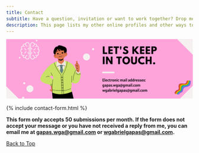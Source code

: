 ```yaml
---
title: Contact
subtitle: Have a question, invitation or want to work together? Drop me a message!
description: This page lists my other online profiles and other ways to reach me.
---
```


![](/images/site/pagebanner/contact.png)

{% include contact-form.html %}

**This form only accepts 50 submissions per month. If the form does not accept your message or you have not received a reply from me, you can email me at [gapas.wga@gmail.com](mailto:gapas.wga@gmail.com) or [wgabrielgapas@gmail.com](mailto:wgabrielgapas@gmail.com).**

<a href="#" class="button button--large">Back to Top</a>